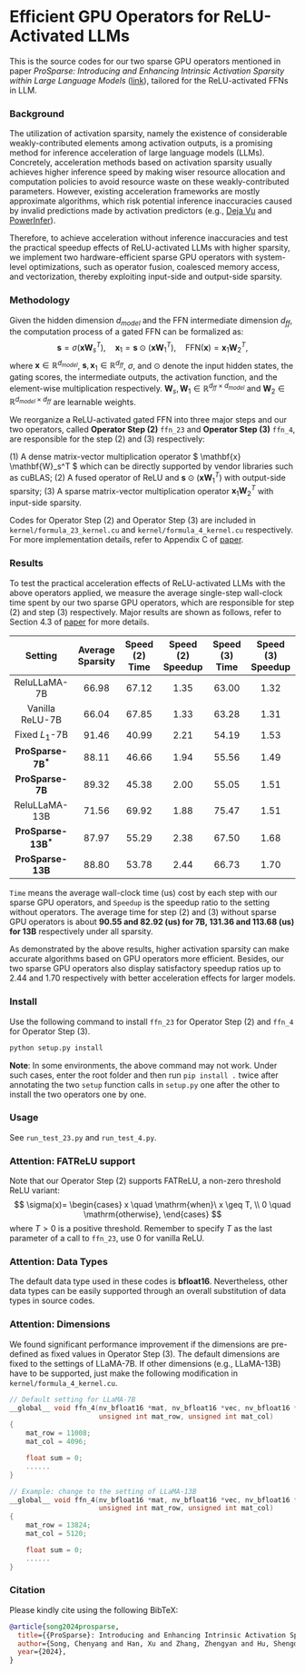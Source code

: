 # Efficient GPU Operators for ReLU-Activated LLMs

This is the source codes for our two sparse GPU operators mentioned in paper *ProSparse: Introducing and Enhancing Intrinsic Activation Sparsity within Large Language Models* ([link](TODO)), tailored for the ReLU-activated FFNs in LLM.

### Background

The utilization of activation sparsity, namely the existence of considerable weakly-contributed elements among activation outputs, is a promising method for inference acceleration of large language models (LLMs). Concretely, acceleration methods based on activation sparsity usually achieves higher inference speed by making wiser resource allocation and computation policies to avoid resource waste on these weakly-contributed parameters. However, existing acceleration frameworks are mostly approximate algorithms, which risk potential inference inaccuracies caused by invalid predictions made by activation predictors (e.g., [Deja Vu](https://proceedings.mlr.press/v202/liu23am/liu23am.pdf) and [PowerInfer](https://arxiv.org/pdf/2312.12456.pdf)).

Therefore, to achieve acceleration without inference inaccuracies and test the practical speedup effects of ReLU-activated LLMs with higher sparsity, we implement two hardware-efficient sparse GPU operators with system-level optimizations, such as operator fusion, coalesced memory access, and vectorization, thereby exploiting input-side and output-side sparsity.

### Methodology

Given the hidden dimension $d_{model}$ and the FFN intermediate dimension $d_{ff}$, the computation process of a gated FFN can be formalized as:
$$
\mathbf{s} = \sigma(\mathbf{x} \mathbf{W}_s^T), \quad \mathbf{x}_1 = \mathbf{s} \odot (\mathbf{x} \mathbf{W}_1^T),\quad
    \text{FFN}(\mathbf{x}) = \mathbf{x}_1  \mathbf{W}_2^T,
$$
where $\mathbf{x}\in\mathbb{R}^{d_{model}}$, $\mathbf{s}, \mathbf{x}_1\in\mathbb{R}^{d_{ff}}$, $\sigma$, and $\odot$ denote the input hidden states, the gating scores, the intermediate outputs, the activation function, and the element-wise multiplication respectively. $\mathbf{W}_s,\mathbf{W}_1\in\mathbb{R}^{d_{ff} \times d_{model}}$ and $\mathbf{W}_2\in\mathbb{R}^{d_{model} \times d_{ff}}$ are learnable weights.

We reorganize a ReLU-activated gated FFN into three major steps and our two operators, called **Operator Step (2)** `ffn_23` and **Operator Step (3)** `ffn_4`, are responsible for the step (2) and (3) respectively:

(1) A dense matrix-vector multiplication operator $ \mathbf{x} \mathbf{W}_s^T $ which can be directly supported by vendor libraries such as cuBLAS;
(2) A fused operator of ReLU and $\mathbf{s} \odot (\mathbf{x} \mathbf{W}_1^T)$ with output-side sparsity;
(3) A sparse matrix-vector multiplication operator $\mathbf{x}_1 \mathbf{W}_2^T$ with input-side sparsity.

Codes for Operator Step (2) and Operator Step (3) are included in `kernel/formula_23_kernel.cu` and `kernel/formula_4_kernel.cu` respectively. For more implementation details, refer to Appendix C of [paper](TODO).

### Results

To test the practical acceleration effects of ReLU-activated LLMs with the above operators applied, we measure the average single-step wall-clock time spent by our two sparse GPU operators, which are responsible for step (2) and step (3) respectively. Major results are shown as follows, refer to Section 4.3 of [paper](TODO) for more details.

|        Setting        | Average Sparsity | Speed (2) Time | Speed (2) Speedup | Speed (3) Time | Speed (3) Speedup |
| :-------------------: | :--------------: | :------------: | :---------------: | :------------: | :---------------: |
|     ReluLLaMA-7B      |      66.98       |     67.12      |       1.35        |     63.00      |       1.32        |
|    Vanilla ReLU-7B    |      66.04       |     67.85      |       1.33        |     63.28      |       1.31        |
|    Fixed $L_1$-7B     |      91.46       |     40.99      |       2.21        |     54.19      |       1.53        |
| **ProSparse-7B$^*$**  |      88.11       |     46.66      |       1.94        |     55.56      |       1.49        |
|   **ProSparse-7B**    |      89.32       |     45.38      |       2.00        |     55.05      |       1.51        |
|     ReluLLaMA-13B     |      71.56       |     69.92      |       1.88        |     75.47      |       1.51        |
| **ProSparse-13B$^*$** |      87.97       |     55.29      |       2.38        |     67.50      |       1.68        |
|   **ProSparse-13B**   |      88.80       |     53.78      |       2.44        |     66.73      |       1.70        |

`Time` means the average wall-clock time (us) cost by each step with our sparse GPU operators, and `Speedup` is the speedup ratio to the setting without operators. The average time for step (2) and (3) without sparse GPU operators is about **90.55 and 82.92 (us) for 7B, 131.36 and 113.68 (us) for 13B** respectively under all sparsity.

As demonstrated by the above results, higher activation sparsity can make accurate algorithms based on GPU operators more efficient. Besides, our two sparse GPU operators also display satisfactory speedup ratios up to 2.44 and 1.70 respectively with better acceleration effects for larger models.

### Install

Use the following command to install `ffn_23` for Operator Step (2) and `ffn_4` for Operator Step (3).

```bash
python setup.py install
```

**Note**: In some environments, the above command may not work. Under such cases, enter the root folder and then run `pip install .` twice after annotating the two `setup` function calls in `setup.py` one after the other to install the two operators one by one.

### Usage

See `run_test_23.py` and `run_test_4.py`.

### Attention: FATReLU support

Note that our Operator Step (2) supports FATReLU, a non-zero threshold ReLU variant:
$$
\sigma(x)=
    \begin{cases}
    x \quad \mathrm{when}\ x \geq T, \\
    0 \quad \mathrm{otherwise},
    \end{cases}
$$
where $T>0$ is a positive threshold. Remember to specify $T$ as the last parameter of a call to `ffn_23`, use 0 for vanilla ReLU.

### Attention: Data Types

The default data type used in these codes is **bfloat16**. Nevertheless, other data types can be easily supported through an overall substitution of data types in source codes.

### Attention: Dimensions

We found significant performance improvement if the dimensions are pre-defined as fixed values in Operator Step (3). The default dimensions are fixed to the settings of LLaMA-7B. If other dimensions (e.g., LLaMA-13B) have to be supported, just make the following modification in `kernel/formula_4_kernel.cu`.

```c++
// Default setting for LLaMA-7B
__global__ void ffn_4(nv_bfloat16 *mat, nv_bfloat16 *vec, nv_bfloat16 *res,
                      unsigned int mat_row, unsigned int mat_col)
{
    mat_row = 11008;
    mat_col = 4096;

    float sum = 0;
  	......
}

// Example: change to the setting of LLaMA-13B
__global__ void ffn_4(nv_bfloat16 *mat, nv_bfloat16 *vec, nv_bfloat16 *res,
                      unsigned int mat_row, unsigned int mat_col)
{
    mat_row = 13824;
    mat_col = 5120;

    float sum = 0;
  	......
}
```

### Citation

Please kindly cite using the following BibTeX:

```bibtex
@article{song2024prosparse,
  title={{ProSparse}: Introducing and Enhancing Intrinsic Activation Sparsity within Large Language Models},
  author={Song, Chenyang and Han, Xu and Zhang, Zhengyan and Hu, Shengding and Shi, Xiyu and Li, Kuai and Chen, Chen and Liu, Zhiyuan and Li, Guangli and Yang, Tao and Sun, Maosong},
  year={2024},
}
```
